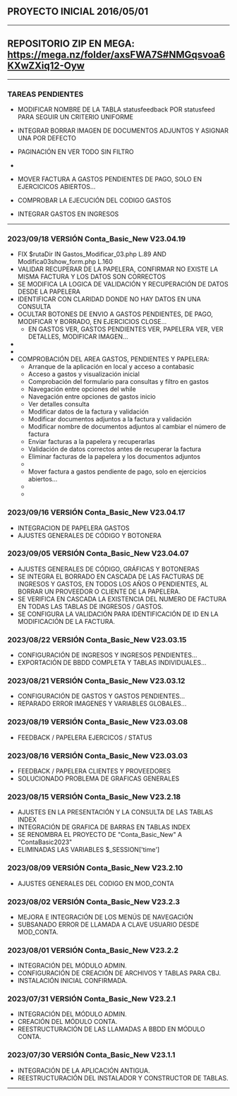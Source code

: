 ## PROYECTO INICIAL 2016/05/01
----
## REPOSITORIO ZIP EN MEGA: https://mega.nz/folder/axsFWA7S#NMGqsvoa6KXwZXiq12-Oyw
----
### TAREAS PENDIENTES

- MODIFICAR NOMBRE DE LA TABLA statusfeedback POR statusfeed PARA SEGUIR UN CRITERIO UNIFORME
- INTEGRAR BORRAR IMAGEN DE DOCUMENTOS ADJUNTOS Y ASIGNAR UNA POR DEFECTO
- PAGINACIÓN EN VER TODO SIN FILTRO
- 
- MOVER FACTURA A GASTOS PENDIENTES DE PAGO, SOLO EN EJERCICICOS ABIERTOS...


- COMPROBAR LA EJECUCIÓN DEL CODIGO GASTOS
- INTEGRAR GASTOS EN INGRESOS

----
### 2023/09/18 VERSIÓN Conta_Basic_New V23.04.19

- FIX $rutaDir IN Gastos_Modificar_03.php L.89 AND Modifica03show_form.php L.160
- VALIDAR RECUPERAR DE LA PAPELERA, CONFIRMAR NO EXISTE LA MISMA FACTURA Y LOS DATOS SON CORRECTOS
- SE MODIFICA LA LOGICA DE VALIDACIÓN Y RECUPERACIÓN DE DATOS DESDE LA PAPELERA
- IDENTIFICAR CON CLARIDAD DONDE NO HAY DATOS EN UNA CONSULTA
- OCULTAR BOTONES DE ENVIO A GASTOS PENDIENTES, DE PAGO, MODIFICAR Y BORRADO, EN EJERCICIOS CLOSE...
    - EN GASTOS VER, GASTOS PENDIENTES VER, PAPELERA VER, VER DETALLES, MODIFICAR IMAGEN... 
- 
- 
- COMPROBACIÓN DEL AREA GASTOS, PENDIENTES Y PAPELERA:
    + Arranque de la aplicación en local y acceso a contabasic
    + Acceso a gastos y visualización inicial
    + Comprobación del formulario para consultas y filtro en gastos
    + Navegación entre opciones del while
    + Navegación entre opciones de gastos inicio
    + Ver detalles consulta
    + Modificar datos de la factura y validación
    + Modificar documentos adjuntos a la factura y validación
    + Modificar nombre de documentos adjuntos al cambiar el número de factura
    + Enviar facturas a la papelera y recuperarlas
    + Validación de datos correctos antes de recuperar la factura
    + Eliminar facturas de la papelera y los documentos adjuntos
    - 
    - Mover factura a gastos pendiente de pago, solo en ejercicios abiertos...
    - 
    - 


### 2023/09/16 VERSIÓN Conta_Basic_New V23.04.17

- INTEGRACION DE PAPELERA GASTOS
- AJUSTES GENERALES DE CÓDIGO Y BOTONERA

### 2023/09/05 VERSIÓN Conta_Basic_New V23.04.07

- AJUSTES GENERALES DE CÓDIGO, GRÁFICAS Y BOTONERAS
- SE INTEGRA EL BORRADO EN CASCADA DE LAS FACTURAS DE INGRESOS Y GASTOS, EN TODOS LOS AÑOS O PENDIENTES, AL BORRAR UN PROVEEDOR O CLIENTE DE LA PAPELERA.
- SE VERIFICA EN CASCADA LA EXISTENCIA DEL NUMERO DE FACTURA EN TODAS LAS TABLAS DE INGRESOS / GASTOS.
- SE CONFIGURA LA VALIDACIÓN PARA IDENTIFICACIÓN DE ID EN LA MODIFICACIÓN DE LA FACTURA.

### 2023/08/22 VERSIÓN Conta_Basic_New V23.03.15

- CONFIGURACIÓN DE INGRESOS Y INGRESOS PENDIENTES...
- EXPORTACIÓN DE BBDD COMPLETA Y TABLAS INDIVIDUALES...

### 2023/08/21 VERSIÓN Conta_Basic_New V23.03.12

- CONFIGURACIÓN DE GASTOS Y GASTOS PENDIENTES...
- REPARADO ERROR IMAGENES Y VARIABLES GLOBALES...

### 2023/08/19 VERSIÓN Conta_Basic_New V23.03.08

- FEEDBACK / PAPELERA EJERCICOS / STATUS

### 2023/08/16 VERSIÓN Conta_Basic_New V23.03.03

- FEEDBACK / PAPELERA CLIENTES Y PROVEEDORES
- SOLUCIONADO PROBLEMA DE GRAFICAS GENERALES

### 2023/08/15 VERSIÓN Conta_Basic_New V23.2.18

- AJUSTES EN LA PRESENTACIÓN Y LA CONSULTA DE LAS TABLAS INDEX
- INTEGRACIÓN DE GRAFICA DE BARRAS EN TABLAS INDEX
- SE RENOMBRA EL PROYECTO DE "Conta_Basic_New" A "ContaBasic2023"
- ELIMINADAS LAS VARIABLES $_SESSION['time']

### 2023/08/09 VERSIÓN Conta_Basic_New V23.2.10

- AJUSTES GENERALES DEL CODIGO EN MOD_CONTA

### 2023/08/02 VERSIÓN Conta_Basic_New V23.2.3

- MEJORA E INTEGRACIÓN DE LOS MENÚS DE NAVEGACIÓN
- SUBSANADO ERROR DE LLAMADA A CLAVE USUARIO DESDE MOD_CONTA.

### 2023/08/01 VERSIÓN Conta_Basic_New V23.2.2

- INTEGRACIÓN DEL MÓDULO ADMIN.
- CONFIGURACIÓN DE CREACIÓN DE ARCHIVOS Y TABLAS PARA CBJ.
- INSTALACIÓN INICIAL CONFIRMADA.

### 2023/07/31 VERSIÓN Conta_Basic_New V23.2.1

- INTEGRACIÓN DEL MÓDULO ADMIN.
- CREACIÓN DEL MÓDULO CONTA.
- REESTRUCTURACIÓN DE LAS LLAMADAS A BBDD EN MÓDULO CONTA.
    
### 2023/07/30 VERSIÓN Conta_Basic_New V23.1.1

- INTEGRACIÓN DE LA APLICACIÓN ANTIGUA.
- REESTRUCTURACIÓN DEL INSTALADOR Y CONSTRUCTOR DE TABLAS.
----